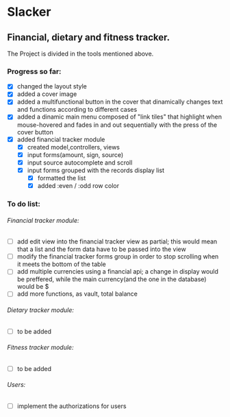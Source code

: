 # Slacker
## Financial, dietary and fitness tracker.

The Project is divided in the tools mentioned above.

### Progress so far:

* [x] changed the layout style
* [x] added a cover image
* [x] added a multifunctional button in the cover that dinamically changes text and functions according to different cases
* [x] added a dinamic main menu composed of "link tiles" that highlight when mouse-hovered and fades in and out sequentially with the 
press of the cover button 
* [x] added financial tracker module
     - [x] created model,controllers, views
     - [x] input forms(amount, sign, source)
     - [x] input source autocomplete and scroll
     - [x] input forms grouped with the records display list
          - [x] formatted the list
          - [x] added :even / :odd row color
                                                                                 
### To do list:

###### Financial tracker module:
* [ ] add edit view into the financial tracker view as partial; this would mean that a list and the form data have to be passed into the view
* [ ] modify the financial tracker forms group in order to stop scrolling when it meets the bottom of the table
* [ ] add multiple currencies using a financial api; a change in display would be preffered, while the main currency(and the one in the database) would be $
* [ ] add more functions, as vault, total balance
 
###### Dietary tracker module:
* [ ] to be added
 
###### Fitness tracker module:
* [ ] to be added
 
###### Users:
* [ ] implement the authorizations for users
                              
